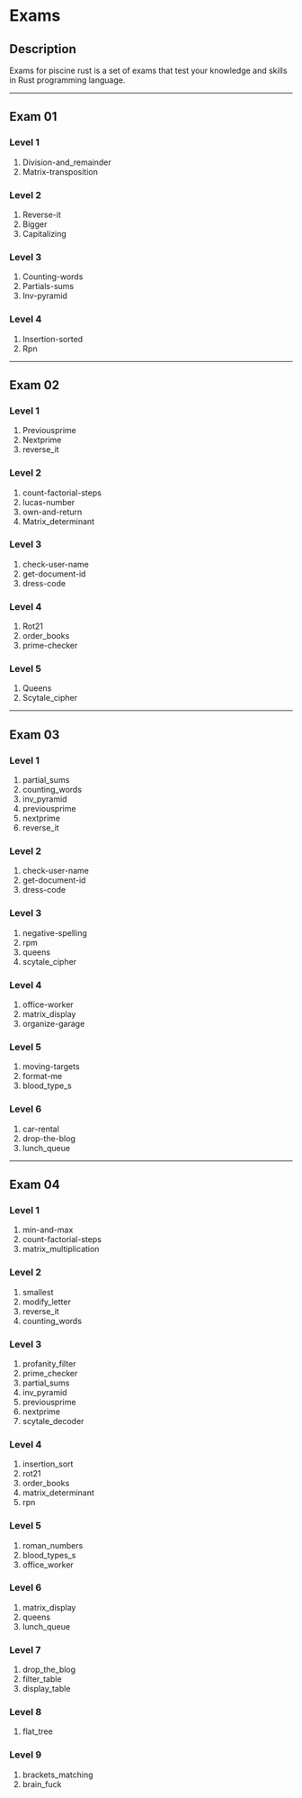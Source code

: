 # Exams

## Description

Exams for piscine rust is a set of exams that test your knowledge and skills in Rust
programming language.

---

## Exam 01

### Level 1

1. Division-and_remainder
2. Matrix-transposition

### Level 2

1. Reverse-it
2. Bigger
3. Capitalizing

### Level 3

1. Counting-words
2. Partials-sums
3. Inv-pyramid

### Level 4

1. Insertion-sorted
2. Rpn

---

## Exam 02

### Level 1

1. Previousprime
2. Nextprime
3. reverse_it

### Level 2

1. count-factorial-steps
2. lucas-number
3. own-and-return
4. Matrix_determinant

### Level 3

1. check-user-name
2. get-document-id
3. dress-code

### Level 4

1. Rot21
2. order_books
3. prime-checker

### Level 5

1. Queens
2. Scytale_cipher

---

## Exam 03

### Level 1

1. partial_sums
2. counting_words
3. inv_pyramid
4. previousprime
5. nextprime
6. reverse_it

### Level 2

1. check-user-name
2. get-document-id
3. dress-code

### Level 3

1. negative-spelling
2. rpm
3. queens
4. scytale_cipher

### Level 4

1. office-worker
2. matrix_display
3. organize-garage

### Level 5

1. moving-targets
2. format-me
3. blood_type_s

### Level 6

1. car-rental
2. drop-the-blog
3. lunch_queue

---

## Exam 04

### Level 1

1. min-and-max
2. count-factorial-steps
3. matrix_multiplication

### Level 2

1. smallest
2. modify_letter
3. reverse_it
4. counting_words

### Level 3

1. profanity_filter
2. prime_checker
3. partial_sums
4. inv_pyramid
5. previousprime
6. nextprime
7. scytale_decoder

### Level 4

1. insertion_sort
2. rot21
3. order_books
4. matrix_determinant
5. rpn

### Level 5

1. roman_numbers
2. blood_types_s
3. office_worker

### Level 6

1. matrix_display
2. queens
3. lunch_queue

### Level 7

1. drop_the_blog
2. filter_table
3. display_table

### Level 8

1. flat_tree

### Level 9

1. brackets_matching
2. brain_fuck
